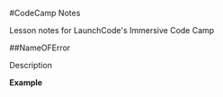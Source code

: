 #CodeCamp Notes

Lesson notes for LaunchCode's Immersive Code Camp

##NameOFError

Description

**Example**
